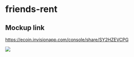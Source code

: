 ﻿# friends-rent
 
 ## Mockup link
 
 https://ecoin.invisionapp.com/console/share/SY2HZEVCPG
 
 ![](https://github.com/kenticent-edu/friends-rent/blob/main/images/Friends%20Rent%20Database%20ER%20diagram.png)
